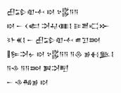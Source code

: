 <div class='block'>
<div class='line'>𒌷𒁉𒊏𒋾 𒊭 𒆳𒌵𒀀𒀀</div>
<div class='line'>𒊭 𒀸 𒌋𒅗 𒋫𒄷𒈪𒋙 𒄿𒍪𒄣𒁍</div>
<div class='line'>𒂟𒈨𒌍𒋙 𒀸 𒌷𒁉𒊏𒋾 𒌑𒋛𒇷</div>
<div class='line'>𒌉𒋫𒉡 𒊭 𒆳𒌵𒀀𒀀 𒀀𒁲 𒂊𒈬𒆥𒋙</div>
<div class='line'>𒀀𒈾 𒀀𒀀𒇷 𒀉𒋫𒋃</div>
<div class='line'>𒀸 𒈾𒄀𒂊 𒊭</div>
</div>